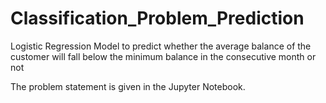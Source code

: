 # Classification_Problem_Prediction
Logistic Regression Model to predict whether the average balance of the customer will fall below the minimum balance in the consecutive month or not

The problem statement is given in the Jupyter Notebook.

